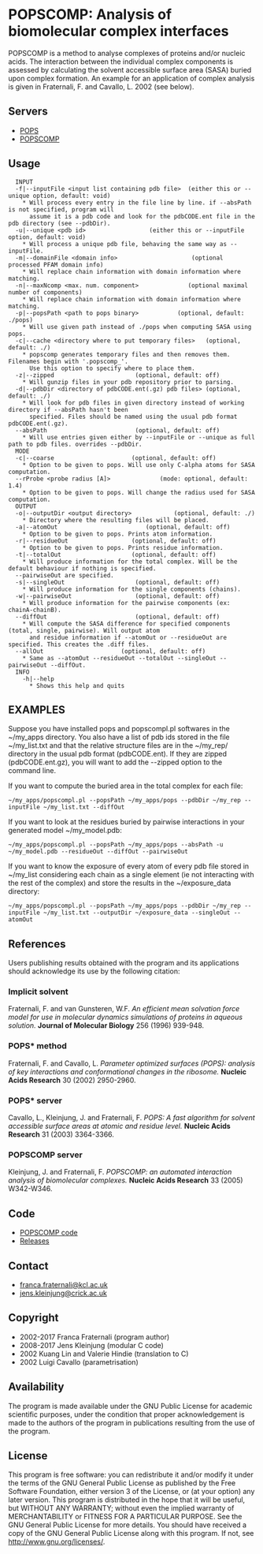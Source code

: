 # POPSCOMP: Analysis of biomolecular complex interfaces
POPSCOMP is a method to analyse complexes of proteins and/or nucleic acids.
The interaction between the individual complex components is assessed by 
calculating the solvent accessible surface area (SASA) buried upon complex
formation. An example for an application of complex analysis is given in
Fraternali, F. and Cavallo, L. 2002 (see below).


## Servers
* [POPS](http://mathbio.crick.ac.uk/wiki/POPS)
* [POPSCOMP](http://mathbio.crick.ac.uk/wiki/POPSCOMP)


## Usage
```
  INPUT
  -f|--inputFile <input list containing pdb file>  (either this or --unique option, default: void)
    * Will process every entry in the file line by line. if --absPath is not specified, program will
      assume it is a pdb code and look for the pdbCODE.ent file in the pdb directory (see --pdbDir).
  -u|--unique <pdb id>                  (either this or --inputFile option, default: void)
    * Will process a unique pdb file, behaving the same way as --inputFile.
  -m|--domainFile <domain info>                     (optional processed PFAM domain info)
    * Will replace chain information with domain information where matching.
  -n|--maxNcomp <max. num. component>              (optional maximal number of components)
    * Will replace chain information with domain information where matching.
  -p|--popsPath <path to pops binary>           (optional, default: ./pops)
    * Will use given path instead of ./pops when computing SASA using pops.
  -c|--cache <directory where to put temporary files>   (optional, default: ./)
    * popscomp generates temporary files and then removes them. Filenames begin with '.popscomp_'.
      Use this option to specify where to place them.
  -z|--zipped                       (optional, default: off)
    * Will gunzip files in your pdb repository prior to parsing.
  -d|--pdbDir <directory of pdbCODE.ent(.gz) pdb files> (optional, default: ./)
    * Will look for pdb files in given directory instead of working directory if --absPath hasn't been
      specified. Files should be named using the usual pdb format pdbCODE.ent(.gz).
  --absPath                         (optional, default: off)
    * Will use entries given either by --inputFile or --unique as full path to pdb files. overrides --pdbDir.
  MODE
  -c|--coarse                      (optional, default: off)
    * Option to be given to pops. Will use only C-alpha atoms for SASA computation.
  --rProbe <probe radius [A]>              (mode: optional, default: 1.4)
    * Option to be given to pops. Will change the radius used for SASA computation.
  OUTPUT
  -o|--outputDir <output directory>            (optional, default: ./)
    * Directory where the resulting files will be placed.
  -a|--atomOut                         (optional, default: off)
    * Option to be given to pops. Prints atom information.
  -r|--residueOut                  (optional, default: off)
    * Option to be given to pops. Prints residue information.
  -t|--totalOut                    (optional, default: off)
    * Will produce information for the total complex. Will be the default behaviour if nothing is specified.
  --pairwiseOut are specified.
  -s|--singleOut                    (optional, default: off)
    * Will produce information for the single components (chains).
  -w|--pairwiseOut                  (optional, default: off)
    * Will produce information for the pairwise components (ex: chainA-chainB).
  --diffOut                         (optional, default: off)
    * Will compute the SASA difference for specified components (total, single, pairwise). Will output atom
      and residue information if --atomOut or --residueOut are specified. This creates the .diff files.
  --allOut                      (optional, default: off)
    * Same as --atomOut --residueOut --totalOut --singleOut --pairwiseOut --diffOut.
  INFO
    -h|--help
      * Shows this help and quits
```

## EXAMPLES
Suppose you have installed pops and popscompl.pl softwares in the ~/my_apps directory. You also have
a list of pdb ids stored in the file ~/my_list.txt and that the relative structure files are in the 
~/my_rep/ directory in the usual pdb format (pdbCODE.ent). If they are zipped (pdbCODE.ent.gz), you
will want to add the --zipped option to the command line.

If you want to compute the buried area in the total complex for each file:
```
~/my_apps/popscompl.pl --popsPath ~/my_apps/pops --pdbDir ~/my_rep --inputFile ~/my_list.txt --diffOut
```

If you want to look at the residues buried by pairwise interactions in your generated model ~/my_model.pdb:
```
~/my_apps/popscompl.pl --popsPath ~/my_apps/pops --absPath -u ~/my_model.pdb --residueOut --diffOut --pairwiseOut
```
If you want to know the exposure of every atom of every pdb file stored in ~/my_list considering each chain as a single
element (ie not interacting with the rest of the complex) and store the results in the ~/exposure_data directory:
```
~/my_apps/popscompl.pl --popsPath ~/my_apps/pops --pdbDir ~/my_rep --inputFile ~/my_list.txt --outputDir ~/exposure_data --singleOut --atomOut
```

## References
Users publishing results obtained with the program and its applications
should acknowledge its use by the following citation:

### Implicit solvent
   Fraternali, F. and van Gunsteren, W.F.
   *An efficient mean solvation force model for use in molecular dynamics simulations of proteins in aqueous solution.*
   **Journal of Molecular Biology** 256 (1996) 939-948.

### POPS* method
   Fraternali, F. and Cavallo, L.
   *Parameter optimized surfaces (POPS): analysis of key interactions and conformational changes in the ribosome.*
   **Nucleic Acids Research** 30 (2002) 2950-2960.

### POPS* server
   Cavallo, L., Kleinjung, J. and Fraternali, F.
   *POPS: A fast algorithm for solvent accessible surface areas at atomic and residue level.*
   **Nucleic Acids Research** 31 (2003) 3364-3366.

### POPSCOMP server
   Kleinjung, J. and Fraternali, F.
   *POPSCOMP: an automated interaction analysis of biomolecular complexes.*
   **Nucleic Acids Research** 33 (2005) W342-W346.

## Code
* [POPSCOMP code](https://github.com/jkleinj/POPSCOMP)
* [Releases](https://github.com/jkleinj/POPSCOMP/releases)


## Contact
* franca.fraternali@kcl.ac.uk
* jens.kleinjung@crick.ac.uk


## Copyright
* 2002-2017 Franca Fraternali (program author)
* 2008-2017 Jens Kleinjung (modular C code)
* 2002 Kuang Lin and Valerie Hindie (translation to C)
* 2002 Luigi Cavallo (parametrisation)


## Availability
The program is made available under the GNU Public License for academic
scientific purposes, under the condition that proper acknowledgement
is made to the authors of the program in publications resulting from the use
of the program.


## License
This program is free software: you can redistribute it and/or modify
it under the terms of the GNU General Public License as published by
the Free Software Foundation, either version 3 of the License, or
(at your option) any later version.
This program is distributed in the hope that it will be useful,
but WITHOUT ANY WARRANTY; without even the implied warranty of
MERCHANTABILITY or FITNESS FOR A PARTICULAR PURPOSE.  See the
GNU General Public License for more details.
You should have received a copy of the GNU General Public License
along with this program.  If not, see <http://www.gnu.org/licenses/>.

